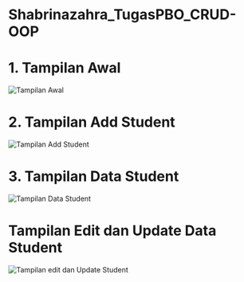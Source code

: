 # Shabrinazahra_TugasPBO_CRUD-OOP

<h1>1. Tampilan Awal</h1>

![Tampilan Awal](https://github.com/shbri08/Shabrinazahra_TugasPBO_CRUD-OOP/assets/117991094/ab9a1e70-2046-4646-967b-d191fc67f841)

<h1>2. Tampilan Add Student</h1>

![Tampilan Add Student](https://github.com/shbri08/Shabrinazahra_TugasPBO_CRUD-OOP/assets/117991094/01acb0c3-a604-4ef7-9501-65aa29bddc80)

<h1>3. Tampilan Data Student</h1>

![Tampilan Data Student](https://github.com/shbri08/Shabrinazahra_TugasPBO_CRUD-OOP/assets/117991094/4926d560-3535-4718-b1de-4accc572ac20)

<h1>Tampilan Edit dan Update Data Student</h1>

![Tampilan edit dan Update Student](https://github.com/shbri08/Shabrinazahra_TugasPBO_CRUD-OOP/assets/117991094/c3520d34-07f2-4967-87a1-93bf9d0c570c)

